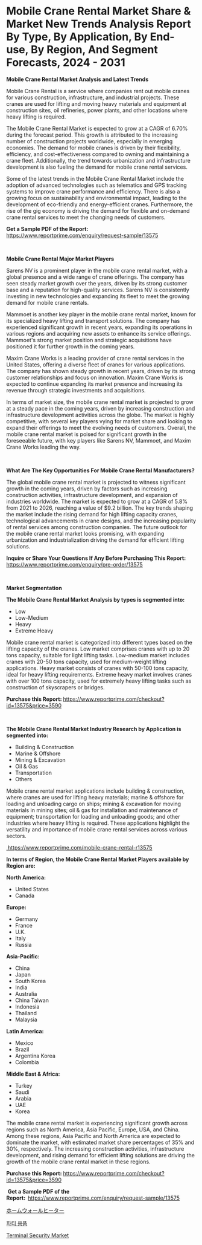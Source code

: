 <p><h1>Mobile Crane Rental Market Share & Market New Trends Analysis Report By Type, By Application, By End-use, By Region, And Segment Forecasts, 2024 - 2031</h1></p><p><strong>Mobile Crane Rental Market Analysis and Latest Trends</strong></p>
<p><p>Mobile Crane Rental is a service where companies rent out mobile cranes for various construction, infrastructure, and industrial projects. These cranes are used for lifting and moving heavy materials and equipment at construction sites, oil refineries, power plants, and other locations where heavy lifting is required.</p><p>The Mobile Crane Rental Market is expected to grow at a CAGR of 6.70% during the forecast period. This growth is attributed to the increasing number of construction projects worldwide, especially in emerging economies. The demand for mobile cranes is driven by their flexibility, efficiency, and cost-effectiveness compared to owning and maintaining a crane fleet. Additionally, the trend towards urbanization and infrastructure development is also fueling the demand for mobile crane rental services.</p><p>Some of the latest trends in the Mobile Crane Rental Market include the adoption of advanced technologies such as telematics and GPS tracking systems to improve crane performance and efficiency. There is also a growing focus on sustainability and environmental impact, leading to the development of eco-friendly and energy-efficient cranes. Furthermore, the rise of the gig economy is driving the demand for flexible and on-demand crane rental services to meet the changing needs of customers.</p></p>
<p><strong>Get a Sample PDF of the Report:&nbsp;</strong> <a href="https://www.reportprime.com/enquiry/request-sample/13575">https://www.reportprime.com/enquiry/request-sample/13575</a></p>
<p>&nbsp;</p>
<p><strong>Mobile Crane Rental Major Market Players</strong></p>
<p><p>Sarens NV is a prominent player in the mobile crane rental market, with a global presence and a wide range of crane offerings. The company has seen steady market growth over the years, driven by its strong customer base and a reputation for high-quality services. Sarens NV is consistently investing in new technologies and expanding its fleet to meet the growing demand for mobile crane rentals.</p><p>Mammoet is another key player in the mobile crane rental market, known for its specialized heavy lifting and transport solutions. The company has experienced significant growth in recent years, expanding its operations in various regions and acquiring new assets to enhance its service offerings. Mammoet's strong market position and strategic acquisitions have positioned it for further growth in the coming years.</p><p>Maxim Crane Works is a leading provider of crane rental services in the United States, offering a diverse fleet of cranes for various applications. The company has shown steady growth in recent years, driven by its strong customer relationships and focus on innovation. Maxim Crane Works is expected to continue expanding its market presence and increasing its revenue through strategic investments and acquisitions.</p><p>In terms of market size, the mobile crane rental market is projected to grow at a steady pace in the coming years, driven by increasing construction and infrastructure development activities across the globe. The market is highly competitive, with several key players vying for market share and looking to expand their offerings to meet the evolving needs of customers. Overall, the mobile crane rental market is poised for significant growth in the foreseeable future, with key players like Sarens NV, Mammoet, and Maxim Crane Works leading the way.</p></p>
<p>&nbsp;</p>
<p><strong>What Are The Key Opportunities For Mobile Crane Rental Manufacturers?</strong></p>
<p><p>The global mobile crane rental market is projected to witness significant growth in the coming years, driven by factors such as increasing construction activities, infrastructure development, and expansion of industries worldwide. The market is expected to grow at a CAGR of 5.8% from 2021 to 2026, reaching a value of $9.2 billion. The key trends shaping the market include the rising demand for high lifting capacity cranes, technological advancements in crane designs, and the increasing popularity of rental services among construction companies. The future outlook for the mobile crane rental market looks promising, with expanding urbanization and industrialization driving the demand for efficient lifting solutions.</p></p>
<p><strong>Inquire or Share Your Questions If Any Before Purchasing This Report:</strong> <a href="https://www.reportprime.com/enquiry/pre-order/13575">https://www.reportprime.com/enquiry/pre-order/13575</a></p>
<p>&nbsp;</p>
<p><strong>Market Segmentation</strong></p>
<p><strong>The Mobile Crane Rental Market Analysis by types is segmented into:</strong></p>
<p><ul><li>Low</li><li>Low-Medium</li><li>Heavy</li><li>Extreme Heavy</li></ul></p>
<p><p>Mobile crane rental market is categorized into different types based on the lifting capacity of the cranes. Low market comprises cranes with up to 20 tons capacity, suitable for light lifting tasks. Low-medium market includes cranes with 20-50 tons capacity, used for medium-weight lifting applications. Heavy market consists of cranes with 50-100 tons capacity, ideal for heavy lifting requirements. Extreme heavy market involves cranes with over 100 tons capacity, used for extremely heavy lifting tasks such as construction of skyscrapers or bridges.</p></p>
<p><strong>Purchase this Report:&nbsp;</strong><a href="https://www.reportprime.com/checkout?id=13575&price=3590">https://www.reportprime.com/checkout?id=13575&price=3590</a></p>
<p>&nbsp;</p>
<p><strong>The Mobile Crane Rental Market Industry Research by Application is segmented into:</strong></p>
<p><ul><li>Building & Construction</li><li>Marine & Offshore</li><li>Mining & Excavation</li><li>Oil & Gas</li><li>Transportation</li><li>Others</li></ul></p>
<p><p>Mobile crane rental market applications include building & construction, where cranes are used for lifting heavy materials; marine & offshore for loading and unloading cargo on ships; mining & excavation for moving materials in mining sites; oil & gas for installation and maintenance of equipment; transportation for loading and unloading goods; and other industries where heavy lifting is required. These applications highlight the versatility and importance of mobile crane rental services across various sectors.</p></p>
<p><a href="https://www.reportprime.com/mobile-crane-rental-r13575">&nbsp;https://www.reportprime.com/mobile-crane-rental-r13575</a></p>
<p><strong>In terms of Region, the Mobile Crane Rental Market Players available by Region are:</strong></p>
<p>
    <p> <strong> North America: </strong>
        <ul>
            <li>United States</li>
            <li>Canada</li>
        </ul>
        </p> 
    <p> <strong> Europe: </strong>
        <ul>
            <li>Germany</li>
            <li>France</li>
            <li>U.K.</li>
            <li>Italy</li>
            <li>Russia</li>
        </ul>
        </p> 
    <p> <strong> Asia-Pacific: </strong>
        <ul>
            <li>China</li>
            <li>Japan</li>
            <li>South Korea</li>
            <li>India</li>
            <li>Australia</li>
            <li>China Taiwan</li>
            <li>Indonesia</li>
            <li>Thailand</li>
            <li>Malaysia</li>
        </ul>
        </p> 
    <p> <strong> Latin America: </strong>
        <ul>
            <li>Mexico</li>
            <li>Brazil</li>
            <li>Argentina Korea</li>
            <li>Colombia</li>
        </ul>
        </p> 
    <p> <strong> Middle East & Africa: </strong>
        <ul>
            <li>Turkey</li>
            <li>Saudi</li>
            <li>Arabia</li>
            <li>UAE</li>
            <li>Korea</li>
        </ul>
    </p>
    </p>
<p><p>The mobile crane rental market is experiencing significant growth across regions such as North America, Asia Pacific, Europe, USA, and China. Among these regions, Asia Pacific and North America are expected to dominate the market, with estimated market share percentages of 35% and 30%, respectively. The increasing construction activities, infrastructure development, and rising demand for efficient lifting solutions are driving the growth of the mobile crane rental market in these regions.</p></p>
<p><strong>Purchase this Report: </strong><a href="https://www.reportprime.com/checkout?id=13575&price=3590">https://www.reportprime.com/checkout?id=13575&price=3590</a></p>
<p>&nbsp;<strong>Get a Sample PDF of the Report:&nbsp;&nbsp;</strong><a href="https://www.reportprime.com/enquiry/request-sample/13575">https://www.reportprime.com/enquiry/request-sample/13575</a></p>
<p><strong></strong></p>
<p><p><a href="https://medium.com/@magalirtiz2005/%E5%AE%B6%E5%BA%AD%E7%94%A8%E5%A3%81%E6%8E%9B%E3%81%91%E3%83%92%E3%83%BC%E3%82%BF%E3%83%BC%E5%B8%82%E5%A0%B4%E3%81%AE%E5%B1%95%E6%9C%9B-%E6%A5%AD%E7%95%8C%E6%A6%82%E8%A6%81%E3%81%A8%E4%BA%88%E6%B8%AC-2024%E5%B9%B4%E3%81%8B%E3%82%892031%E5%B9%B4-3d19bcc06aa7">ホームウォールヒーター</a></p><p><a href="https://medium.com/@ineskuvalis/%ED%8C%8C%ED%8B%B0-%EC%9A%A9%ED%92%88-%EC%8B%9C%EC%9E%A5-%EA%B7%9C%EB%AA%A8-%EB%B0%8F-%EC%8B%9C%EC%9E%A5-%EB%8F%99%ED%96%A5-%EC%99%84%EC%A0%84%ED%95%9C-%EC%82%B0%EC%97%85-%EA%B0%9C%EC%9A%94-2024%EB%85%84%EB%B6%80%ED%84%B0-2031%EB%85%84%EA%B9%8C%EC%A7%80-5f8ae40e3555">파티 용품</a></p><p><a href="https://github.com/ChiragRp1/Market-Research-Report-List-4/blob/main/terminal-security-market.md">Terminal Security Market</a></p></p>